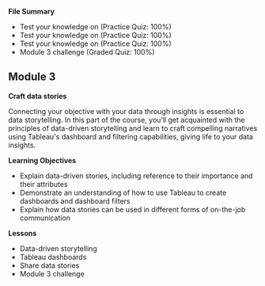 **File Summary**
- Test your knowledge on (Practice Quiz: 100%)
- Test your knowledge on (Practice Quiz: 100%)
- Test your knowledge on (Practice Quiz: 100%)
- Module 3 challenge (Graded Quiz: 100%)

## Module 3

**Craft data stories**

Connecting your objective with your data through insights is essential to data storytelling. In this part of the course, you’ll get acquainted with the principles of data-driven storytelling and learn to craft compelling narratives using Tableau's dashboard and filtering capabilities, giving life to your data insights.

**Learning Objectives**
- Explain data-driven stories, including reference to their importance and their attributes
- Demonstrate an understanding of how to use Tableau to create dashboards and dashboard filters
- Explain how data stories can be used in different forms of on-the-job communication

**Lessons**
- Data-driven storytelling
- Tableau dashboards
- Share data stories
- Module 3 challenge
